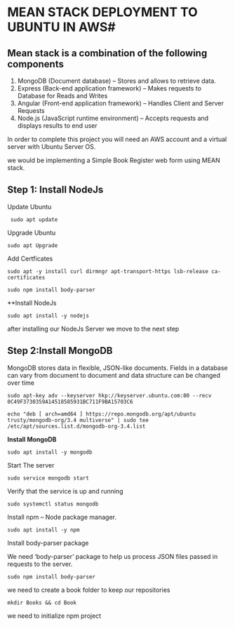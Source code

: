 # MEAN STACK DEPLOYMENT TO UBUNTU IN AWS#

## Mean stack is a combination of the following components ##

1. MongoDB (Document database) – Stores and allows to retrieve data.
2. Express (Back-end application framework) – Makes requests to Database for Reads and Writes
3. Angular (Front-end application framework) – Handles Client and Server Requests
4. Node.js (JavaScript runtime environment) – Accepts requests and displays results to end user

In order to complete this project you will need an AWS account and a virtual server with Ubuntu Server OS.

we would be implementing a Simple Book Register web form using MEAN stack.

## Step 1: Install NodeJs

Update Ubuntu 

``` sudo apt update```

Upgrade Ubuntu

``` sudo apt Upgrade ```

Add Certficates

```sudo apt -y install curl dirmngr apt-transport-https lsb-release ca-certificates ```

```sudo npm install body-parser ```

**Install NodeJs

```sudo apt install -y nodejs```

after installing our NodeJs Server we move to the next step 

## Step 2:Install MongoDB ##

MongoDB stores data in flexible, JSON-like documents. Fields in a database can vary from document to document and data structure can be changed over time

``` sudo apt-key adv --keyserver hkp://keyserver.ubuntu.com:80 --recv 0C49F3730359A14518585931BC711F9BA15703C6 ```

```echo "deb [ arch=amd64 ] https://repo.mongodb.org/apt/ubuntu trusty/mongodb-org/3.4 multiverse" | sudo tee /etc/apt/sources.list.d/mongodb-org-3.4.list ```

**Install MongoDB**

``` sudo apt install -y mongodb ```

Start The server

``` sudo service mongodb start ```

Verify that the service is up and running

```sudo systemctl status mongodb ```

Install npm – Node package manager.

```sudo apt install -y npm```

Install body-parser package


We need ‘body-parser’ package to help us process JSON files passed in requests to the server.

```sudo npm install body-parser ```

we need to create a book folder to keep our repositories

```mkdir Books && cd Book```

we need to initialize npm project






